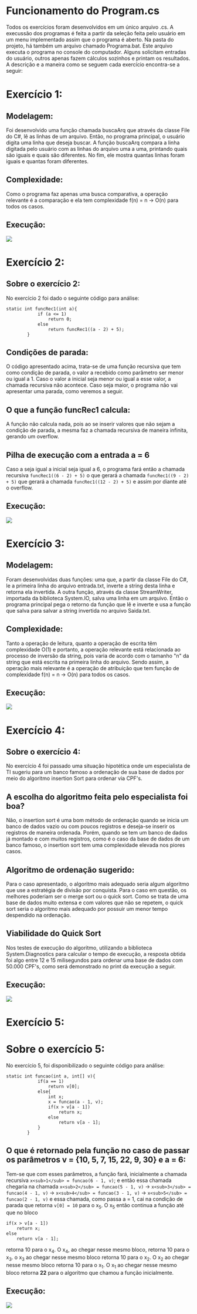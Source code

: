 # Funcionamento do Program.cs
Todos os exercícios foram desenvolvidos em um único arquivo .cs. A execussão dos programas é feita a partir da seleção feita pelo usuário em um menu implementado assim que o programa é aberto. Na pasta do projeto, há também um arquivo chamado Programa.bat. Este arquivo executa o programa no console do computador. Alguns solicitam entradas do usuário, outros apenas fazem cálculos sozinhos e printam os resultados. A descrição e a maneira como se seguem cada exercício encontra-se a seguir:

# Exercício 1: 
## Modelagem:
Foi desenvolvido uma função chamada buscaArq que através da classe File do C#, lê as linhas de um arquivo. Então, no programa principal, o usuário digita uma linha que deseja buscar. A função buscaArq compara a linha digitada pelo usuário com as linhas do arquivo uma a uma, printando quais são iguais e quais são diferentes. No fim, ele mostra quantas linhas foram iguais e quantas foram diferentes.

## Complexidade:
Como o programa faz apenas uma busca comparativa, a operação relevante é a comparação e ela tem complexidade f(n) = n -> O(n) para todos os casos.

## Execução:
<img src=".\imagens\lista7ex1.png">

# Exercício 2:
## Sobre o exercício 2:
No exercício 2 foi dado o seguinte código para análise:
```
static int funcRec1(int a){
            if (a <= 1)
                return 0;
            else
                return funcRec1((a - 2) + 5);
        }
```
## Condições de parada:
O código apresentado acima, trata-se de uma função recursiva que tem como condição de parada, o valor a recebido como parâmetro ser menor ou igual a 1. Caso o valor a inicial seja menor ou igual a esse valor, a chamada recursiva não acontece. Caso seja maior, o programa não vai apresentar uma parada, como veremos a seguir.

## O que a função funcRec1 calcula:
A função não calcula nada, pois ao se inserir valores que não sejam a condição de parada, a mesma faz a chamada recursiva de maneira infinita, gerando um overflow.

## Pilha de execução com a entrada a  = 6
Caso a seja igual a inicial seja igual a 6, o programa fará então a chamada recursiva `funcRec1((6 - 2) + 5)` o que gerará a chamada `funcRec1((9 - 2) + 5)` que gerará a chamada `funcRec1((12 - 2) + 5)` e assim por diante até o overflow.

## Execução:
<img src=".\imagens\lista7ex2.png">

# Exercício 3:
## Modelagem:
Foram desenvolvidas duas funções: uma que, a partir da classe File do C#, le a primeira linha do arquivo entrada.txt, inverte a string desta linha e retorna ela invertida. A outra função, através da classe StreamWriter, importada da biblioteca System.IO, salva uma linha em um arquivo. Então o programa principal pega o retorno da função que lê e inverte e usa a função que salva para salvar a string invertida no arquivo Saida.txt.

## Complexidade:
Tanto a operação de leitura, quanto a operação de escrita têm complexidade O(1) e portanto, a operação relevante está relacionada ao processo de inversão da string, pois varia de acordo com o tamanho "n" da string que está escrita na primeira linha do arquivo. Sendo assim, a operação mais relevante é a operação de atribuição que tem função de complexidade f(n) = n -> O(n) para todos os casos.

## Execução:
<img src=".\imagens\lista7ex3.png">

# Exercício 4:
## Sobre o exercício 4:
No exercício 4 foi passado uma situação hipotética onde um especialista de TI sugeriu para um banco famoso a ordenação de sua base de dados por meio do algoritmo insertion Sort para ordenar via CPF's.

## A escolha do algoritmo feita pelo especialista foi boa? 
Não, o insertion sort é uma bom método de ordenação quando se inicia um banco de dados vazio ou com poucos registros e deseja-se inserir os registros de maneira ordenada. Porém, quando se tem um banco de dados já montado e com muitos registros, como é o caso da base de dados de um banco famoso, o insertion sort tem uma complexidade elevada nos piores casos.

## Algoritmo de ordenação sugerido:
Para o caso apresentado, o algoritmo mais adequado seria algum algoritmo que use a estratégia de divisão por conquista. Para o caso em questão, os melhores poderiam ser o merge sort ou o quick sort. Como se trata de uma base de dados muito extensa e com valores que não se repetem, o quick sort seria o algoritmo mais adequado por possuir um menor tempo despendido na ordenação. 

## Viabilidade do Quick Sort
Nos testes de execução do algoritmo, utilizando a biblioteca System.Diagnostics para calcular o tempo de execução, a resposta obtida foi algo entre 12 e 15 milisegundos para ordenar uma base de dados com 50.000 CPF's, como será demonstrado no print da execução a seguir.

## Execução:
<img src=".\imagens\lista7ex4.png">

# Exercício 5:
# Sobre o exercício 5:
No exercício 5, foi disponibilizado o seguinte código para análise:
```
static int funcao(int a, int[] v){
            if(a == 1)
                return v[0];
            else{
                int x;
                x = funcao(a - 1, v);
                if(x > v[a - 1])
                    return x;
                else
                    return v[a - 1];
            }
        }
```

## O que é retornado pela função no caso de passar os parâmetros v = {10, 5, 7, 15, 22, 9, 30} e a = 6:
Tem-se que com esses parâmetros, a função fará, inicialmente a chamada recursiva `x<sub>1</sub> = funcao(6 - 1, v)`;
e então essa chamada chegaria na chamada `x<sub>2</sub> = funcao(5 - 1, v)` -> `x<sub>3</sub> = funcao(4 - 1, v)` -> `x<sub>4</sub> = funcao(3 - 1, v)` -> `x<sub>5</sub> = funcao(2 - 1, v)` e essa chamada, como passa a = 1, cai na condição de parada que retorna `v[0] = 10` para o x<sub>5</sub>. O x<sub>5</sub> então continua a função até que no bloco
```
if(x > v[a - 1])
    return x;
else
    return v[a - 1];
```
retorna 10 para o x<sub>4</sub>. O x<sub>4</sub>, ao chegar nesse mesmo bloco, retorna 10 para o x<sub>3</sub>. o x<sub>3</sub> ao chegar nesse mesmo bloco retorna 10 para o x<sub>2</sub>. O x<sub>2</sub> ao chegar nesse mesmo bloco retorna 10 para o x<sub>1</sub>. O x<sub>1</sub> ao chegar nesse mesmo bloco retorna **22** para o algoritmo que chamou a função inicialmente.

## Execução:
<img src=".\imagens\lista7ex5.png">

